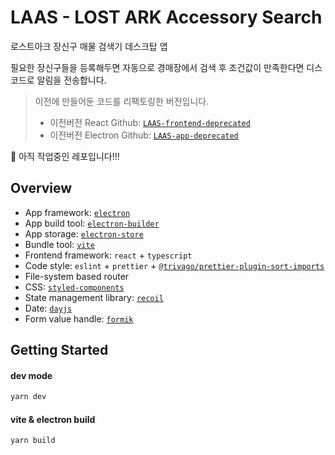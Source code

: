 # LAAS - LOST ARK Accessory Search

로스트아크 장신구 매물 검색기 데스크탑 앱

필요한 장신구들을 등록해두면 자동으로 경매장에서 검색 후 조건값이 만족한다면 디스코드로 알림을 전송합니다.

> 이전에 만들어둔 코드를 리팩토링한 버전입니다.
> - 이전버전 React Github: [`LAAS-frontend-deprecated`](https://github.com/2skydev/LAAS-frontend-deprecated)
> - 이전버전 Electron Github: [`LAAS-app-deprecated`](https://github.com/2skydev/LAAS-app-deprecated)

🚧 아직 작업중인 레포입니다!!!

## Overview

- App framework: [`electron`](https://www.electronjs.org/)
- App build tool: [`electron-builder`](https://www.electron.build/)
- App storage: [`electron-store`](https://github.com/sindresorhus/electron-store)
- Bundle tool: [`vite`](https://vitejs.dev/)
- Frontend framework: `react` + `typescript`
- Code style: `eslint` + `prettier` + [`@trivago/prettier-plugin-sort-imports`](https://github.com/trivago/prettier-plugin-sort-imports)
- File-system based router
- CSS: [`styled-components`](https://styled-components.com/)
- State management library: [`recoil`](https://hookstate.js.org/)
- Date: [`dayjs`](https://day.js.org/)
- Form value handle: [`formik`](https://formik.org/)

## Getting Started

#### dev mode

```bash
yarn dev
```

#### vite & electron build

```bash
yarn build
```
